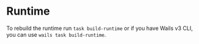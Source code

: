 # Runtime

To rebuild the runtime run `task build-runtime` or if you have Wails v3 CLI, you can use `wails task build-runtime`.
